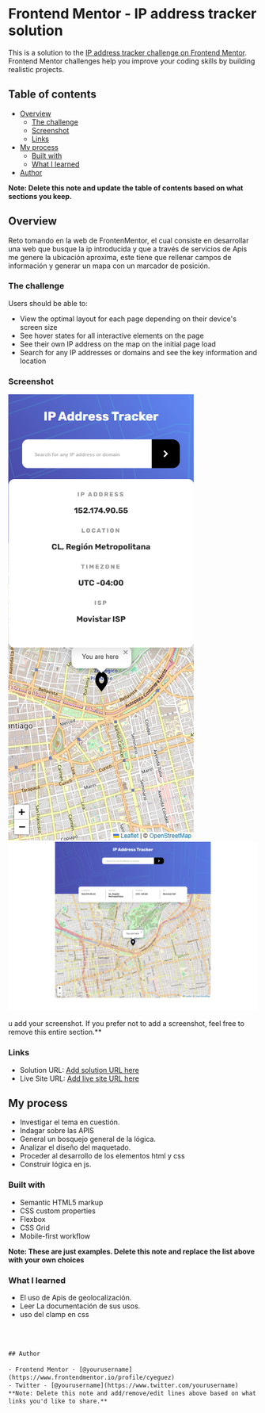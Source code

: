 # Frontend Mentor - IP address tracker solution

This is a solution to the [IP address tracker challenge on Frontend Mentor](https://www.frontendmentor.io/challenges/ip-address-tracker-I8-0yYAH0). Frontend Mentor challenges help you improve your coding skills by building realistic projects. 

## Table of contents

- [Overview](#overview)
  - [The challenge](#the-challenge)
  - [Screenshot](#screenshot)
  - [Links](#links)
- [My process](#my-process)
  - [Built with](#built-with)
  - [What I learned](#what-i-learned)
- [Author](#author)

**Note: Delete this note and update the table of contents based on what sections you keep.**

## Overview
Reto tomando en la web de FrontenMentor, el cual consiste en desarrollar una web que busque la ip introducida y que a través de servicios de Apis me genere la ubicación aproxima, este tiene que rellenar campos de información y generar un mapa con un marcador de posición.

### The challenge

Users should be able to:

- View the optimal layout for each page depending on their device's screen size
- See hover states for all interactive elements on the page
- See their own IP address on the map on the initial page load
- Search for any IP addresses or domains and see the key information and location

### Screenshot

![Mobile](./screenshot/Mobile.png)
![Desktop](./screenshot/Desktop.png)

u add your screenshot. If you prefer not to add a screenshot, feel free to remove this entire section.**

### Links

- Solution URL: [Add solution URL here](https://your-solution-url.com)
- Live Site URL: [Add live site URL here](https://your-live-site-url.com)

## My process
- Investigar el tema en cuestión.
- Indagar sobre las APIS
- General un bosquejo general de la lógica.
- Analizar el diseño del maquetado.
- Proceder al desarrollo de los elementos html y css
- Construir lógica en js.

### Built with

- Semantic HTML5 markup
- CSS custom properties
- Flexbox
- CSS Grid
- Mobile-first workflow


**Note: These are just examples. Delete this note and replace the list above with your own choices**

### What I learned

- El uso de Apis de geolocalización.
- Leer La documentación de sus usos.
- uso del clamp en css


```



## Author

- Frontend Mentor - [@yourusername](https://www.frontendmentor.io/profile/cyeguez)
- Twitter - [@yourusername](https://www.twitter.com/yourusername)
**Note: Delete this note and add/remove/edit lines above based on what links you'd like to share.**

